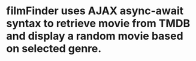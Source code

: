 # filmFinder uses AJAX async-await syntax to retrieve movie from TMDB and display a random movie based on selected genre.

